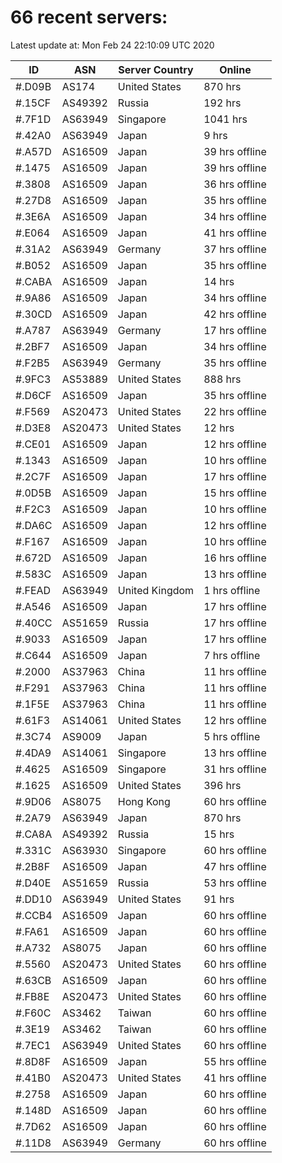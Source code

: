 # 66 recent servers:

Latest update at: Mon Feb 24 22:10:09 UTC 2020

| ID | ASN | Server Country | Online |
| -- | --- | -------------- | ------ |
| #.D09B | AS174 | United States | 870 hrs |
| #.15CF | AS49392 | Russia | 192 hrs |
| #.7F1D | AS63949 | Singapore | 1041 hrs |
| #.42A0 | AS63949 | Japan | 9 hrs |
| #.A57D | AS16509 | Japan | 39 hrs offline |
| #.1475 | AS16509 | Japan | 39 hrs offline |
| #.3808 | AS16509 | Japan | 36 hrs offline |
| #.27D8 | AS16509 | Japan | 35 hrs offline |
| #.3E6A | AS16509 | Japan | 34 hrs offline |
| #.E064 | AS16509 | Japan | 41 hrs offline |
| #.31A2 | AS63949 | Germany | 37 hrs offline |
| #.B052 | AS16509 | Japan | 35 hrs offline |
| #.CABA | AS16509 | Japan | 14 hrs |
| #.9A86 | AS16509 | Japan | 34 hrs offline |
| #.30CD | AS16509 | Japan | 42 hrs offline |
| #.A787 | AS63949 | Germany | 17 hrs offline |
| #.2BF7 | AS16509 | Japan | 34 hrs offline |
| #.F2B5 | AS63949 | Germany | 35 hrs offline |
| #.9FC3 | AS53889 | United States | 888 hrs |
| #.D6CF | AS16509 | Japan | 35 hrs offline |
| #.F569 | AS20473 | United States | 22 hrs offline |
| #.D3E8 | AS20473 | United States | 12 hrs |
| #.CE01 | AS16509 | Japan | 12 hrs offline |
| #.1343 | AS16509 | Japan | 10 hrs offline |
| #.2C7F | AS16509 | Japan | 17 hrs offline |
| #.0D5B | AS16509 | Japan | 15 hrs offline |
| #.F2C3 | AS16509 | Japan | 10 hrs offline |
| #.DA6C | AS16509 | Japan | 12 hrs offline |
| #.F167 | AS16509 | Japan | 10 hrs offline |
| #.672D | AS16509 | Japan | 16 hrs offline |
| #.583C | AS16509 | Japan | 13 hrs offline |
| #.FEAD | AS63949 | United Kingdom | 1 hrs offline |
| #.A546 | AS16509 | Japan | 17 hrs offline |
| #.40CC | AS51659 | Russia | 17 hrs offline |
| #.9033 | AS16509 | Japan | 17 hrs offline |
| #.C644 | AS16509 | Japan | 7 hrs offline |
| #.2000 | AS37963 | China | 11 hrs offline |
| #.F291 | AS37963 | China | 11 hrs offline |
| #.1F5E | AS37963 | China | 11 hrs offline |
| #.61F3 | AS14061 | United States | 12 hrs offline |
| #.3C74 | AS9009 | Japan | 5 hrs offline |
| #.4DA9 | AS14061 | Singapore | 13 hrs offline |
| #.4625 | AS16509 | Singapore | 31 hrs offline |
| #.1625 | AS16509 | United States | 396 hrs |
| #.9D06 | AS8075 | Hong Kong | 60 hrs offline |
| #.2A79 | AS63949 | Japan | 870 hrs |
| #.CA8A | AS49392 | Russia | 15 hrs |
| #.331C | AS63930 | Singapore | 60 hrs offline |
| #.2B8F | AS16509 | Japan | 47 hrs offline |
| #.D40E | AS51659 | Russia | 53 hrs offline |
| #.DD10 | AS63949 | United States | 91 hrs |
| #.CCB4 | AS16509 | Japan | 60 hrs offline |
| #.FA61 | AS16509 | Japan | 60 hrs offline |
| #.A732 | AS8075 | Japan | 60 hrs offline |
| #.5560 | AS20473 | United States | 60 hrs offline |
| #.63CB | AS16509 | Japan | 60 hrs offline |
| #.FB8E | AS20473 | United States | 60 hrs offline |
| #.F60C | AS3462 | Taiwan | 60 hrs offline |
| #.3E19 | AS3462 | Taiwan | 60 hrs offline |
| #.7EC1 | AS63949 | United States | 60 hrs offline |
| #.8D8F | AS16509 | Japan | 55 hrs offline |
| #.41B0 | AS20473 | United States | 41 hrs offline |
| #.2758 | AS16509 | Japan | 60 hrs offline |
| #.148D | AS16509 | Japan | 60 hrs offline |
| #.7D62 | AS16509 | Japan | 60 hrs offline |
| #.11D8 | AS63949 | Germany | 60 hrs offline |

